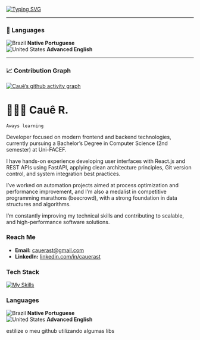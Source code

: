 

[![Typing SVG](https://readme-typing-svg.herokuapp.com?font=JetBrains+Mono&duration=3000&pause=1000&color=00A3FF&center=true&vCenter=true&width=435&lines=Developer+%7C+Computer+Science+Student;Automation+Enthusiast;Competitive+Programming+Medalist)](https://git.io/typing-svg)

---

### 🧠 Languages

![Brazil](https://raw.githubusercontent.com/stevenrskelton/flag-icon/master/png/16/country-4x3/br.png "Brazil") **Native Portuguese**  
![United States](https://raw.githubusercontent.com/stevenrskelton/flag-icon/master/png/16/country-4x3/us.png "United States") **Advanced English**  

---

### 📈 Contribution Graph

[![Cauê’s github activity graph](https://github-readme-activity-graph.vercel.app/graph?username=cauerast&bg_color=0d1117&color=00a3ff&line=007acc&point=1e90ff&area=true&hide_border=true)](https://github.com/ashutosh00710/github-readme-activity-graph)


# 👨🏻‍💻 **Cauê R.**

``` Aways learning ```

Developer focused on modern frontend and backend technologies, currently pursuing a Bachelor’s Degree in Computer Science (2nd semester) at Uni-FACEF.

I have hands-on experience developing user interfaces with React.js and REST APIs using FastAPI, applying clean architecture principles, Git version control, and system integration best practices.

I’ve worked on automation projects aimed at process optimization and performance improvement, and I’m also a medalist in competitive programming marathons (beecrowd), with a strong foundation in data structures and algorithms.

I’m constantly improving my technical skills and contributing to scalable, and high-performance software solutions.


### Reach Me
- **Email:** [cauerast@gmail.com](mailto:cauerast@gmail.com)  
- **LinkedIn:** [linkedin.com/in/cauerast](https://www.linkedin.com/in/cauerast/)  

### Tech Stack
[![My Skills](https://skillicons.dev/icons?i=python,js,next,express,react,tailwind,java,nodejs,sqlite,linux,docker,git,ps)](https://skillicons.dev)

### Languages
![Brazil](https://raw.githubusercontent.com/stevenrskelton/flag-icon/master/png/16/country-4x3/br.png "Brazil") **Native Portuguese**  
![United States](https://raw.githubusercontent.com/stevenrskelton/flag-icon/master/png/16/country-4x3/us.png "United States") **Advanced English**  

estilize o meu github utilizando algumas libs
